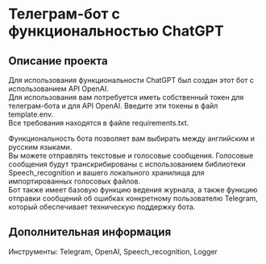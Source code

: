 # Телеграм-бот с функциональностью ChatGPT

## Описание проекта
Для использования функциональности ChatGPT был создан этот бот с использованием API OpenAI.  
Для использования вам потребуется иметь собственный токен для телеграм-бота и для API OpenAI. Введите эти токены в файл template.env.  
Все требования находятся в файле requirements.txt.  

Функциональность бота позволяет вам выбирать между английским и русским языками.  
Вы можете отправлять текстовые и голосовые сообщения. Голосовые сообщения будут транскрибированы с использованием библиотеки Speech_recognition и вашего локального хранилища для импортированных голосовых файлов.  
Бот также имеет базовую функцию ведения журнала, а также функцию отправки сообщений об ошибках конкретному пользователю Telegram, который обеспечивает техническую поддержку бота.  

## Дополнительная информация
Инструменты: Telegram, OpenAI, Speech_recognition, Logger
